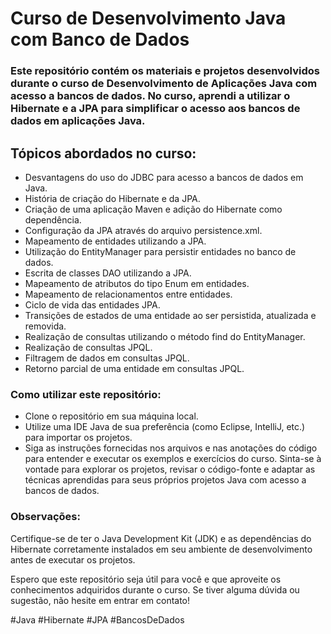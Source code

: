 # Curso de Desenvolvimento Java com Banco de Dados
### Este repositório contém os materiais e projetos desenvolvidos durante o curso de Desenvolvimento de Aplicações Java com acesso a bancos de dados. No curso, aprendi a utilizar o Hibernate e a JPA para simplificar o acesso aos bancos de dados em aplicações Java.

## Tópicos abordados no curso:

 - Desvantagens do uso do JDBC para acesso a bancos de dados em Java.
 -  História de criação do Hibernate e da JPA.
 - Criação de uma aplicação Maven e adição do Hibernate como dependência.
 - Configuração da JPA através do arquivo persistence.xml.
 - Mapeamento de entidades utilizando a JPA.
 - Utilização do EntityManager para persistir entidades no banco de dados.
 - Escrita de classes DAO utilizando a JPA.
 - Mapeamento de atributos do tipo Enum em entidades.
 - Mapeamento de relacionamentos entre entidades.
 - Ciclo de vida das entidades JPA.
 - Transições de estados de uma entidade ao ser persistida, atualizada e removida.
 - Realização de consultas utilizando o método find do EntityManager.
 - Realização de consultas JPQL.
 - Filtragem de dados em consultas JPQL.
 - Retorno parcial de uma entidade em consultas JPQL.

### Como utilizar este repositório:

 - Clone o repositório em sua máquina local.
 - Utilize uma IDE Java de sua preferência (como Eclipse, IntelliJ, etc.) para importar os projetos.
 - Siga as instruções fornecidas nos arquivos e nas anotações do código para entender e executar os exemplos e exercícios do curso.
Sinta-se à vontade para explorar os projetos, revisar o código-fonte e adaptar as técnicas aprendidas para seus próprios projetos Java com acesso a bancos de dados.

### Observações:
Certifique-se de ter o Java Development Kit (JDK) e as dependências do Hibernate corretamente instalados em seu ambiente de desenvolvimento antes de executar os projetos.

Espero que este repositório seja útil para você e que aproveite os conhecimentos adquiridos durante o curso. Se tiver alguma dúvida ou sugestão, não hesite em entrar em contato!

#Java #Hibernate #JPA #BancosDeDados
